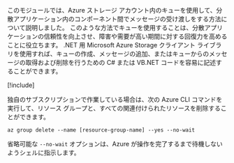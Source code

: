 このモジュールでは、Azure ストレージ アカウント内のキューを使用して、分散アプリケーション内のコンポーネント間でメッセージの受け渡しをする方法について説明しました。 このような方法でキューを使用することは、分散アプリケーションの信頼性を向上させ、障害や需要が高い期間に対する回復力を高めることに役立ちます。 .NET 用 Microsoft Azure Storage クライアント ライブラリを使用すれば、キューの作成、メッセージの追加、またはキューからのメッセージの取得および削除を行うための C# または VB.NET コードを容易に記述することができます。

<!-- Cleanup sandbox -->
[!include[](../../../includes/azure-sandbox-cleanup.md)]

独自のサブスクリプションで作業している場合は、次の Azure CLI コマンドを実行して、リソース グループと、すべての関連付けられたリソースを削除することができます。

```azurecli
az group delete --name [resource-group-name] --yes --no-wait
```

省略可能な `--no-wait` オプションは、Azure が操作を完了するまで待機しないようシェルに指示します。